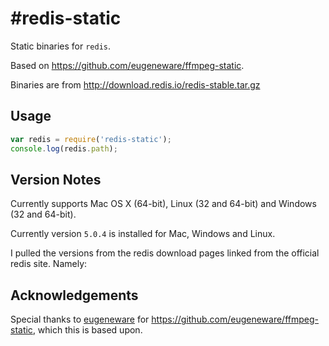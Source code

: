 #redis-static
====

Static binaries for `redis`.

Based on <https://github.com/eugeneware/ffmpeg-static>.

Binaries are from <http://download.redis.io/redis-stable.tar.gz>

Usage
----

```js
var redis = require('redis-static');
console.log(redis.path);
```

Version Notes
----

Currently supports Mac OS X (64-bit), Linux (32 and 64-bit) and Windows
(32 and 64-bit).

Currently version `5.0.4` is installed for Mac, Windows and Linux.

I pulled the versions from the redis download pages linked from the
official redis site. Namely:

Acknowledgements
----

Special thanks to [eugeneware](https://github.com/eugeneware) for <https://github.com/eugeneware/ffmpeg-static>, which this is based upon.
